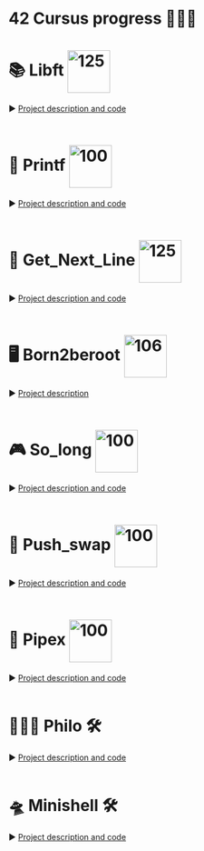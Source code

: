 # 42 Cursus progress 👨🏻‍💻 

# 📚 Libft <img width="75" align="center" alt="125" src="https://github.com/CERVIII/42cursus/assets/99288256/e9013a65-43b0-4ba0-bca6-cab6319cc762">
► [Project description and code](https://github.com/CERVIII/Libft)
<br>
<br>

# 📝 Printf <img width="75" align="center" alt="100" src="https://github.com/CERVIII/42cursus/assets/99288256/b376f874-4778-462b-a169-cb9f3c2506db">

► [Project description and code](https://github.com/CERVIII/ft_printf)
<br>
<br>

# 📖 Get_Next_Line <img width="75" align="center" alt="125" src="https://github.com/CERVIII/42cursus/assets/99288256/e9013a65-43b0-4ba0-bca6-cab6319cc762">
► [Project description and code](https://github.com/CERVIII/Get_next_line)
<br>
<br>


# 🖥 Born2beroot <img width="75" align="center" alt="106" src="https://github.com/CERVIII/42cursus/assets/99288256/9c09a483-94f2-449f-916b-933b5075f36c">
► [Project description](https://github.com/CERVIII/Born2beroot)
<br>
<br>

# 🎮 So_long <img width="75" align="center" alt="100" src="https://github.com/CERVIII/42cursus/assets/99288256/b376f874-4778-462b-a169-cb9f3c2506db">
► [Project description and code](https://github.com/CERVIII/So_long)
<br>
<br>

# 🔢 Push_swap <img width="75" align="center" alt="100" src="https://github.com/CERVIII/42cursus/assets/99288256/b376f874-4778-462b-a169-cb9f3c2506db">
► [Project description and code](https://github.com/CERVIII/Push_swap)
<br>
<br>

# 🎊 Pipex <img width="75" align="center" alt="100" src="https://github.com/CERVIII/42cursus/assets/99288256/b376f874-4778-462b-a169-cb9f3c2506db">
► [Project description and code](https://github.com/CERVIII/Pipex)
<br>
<br>

# 🤔🍴😴 Philo 🛠️
► [Project description and code](https://github.com/CERVIII/Philo)
<br>
<br>

# 🛸 Minishell 🛠️
► [Project description and code](https://github.com/CERVIII/minishell)
<br>
<br>
